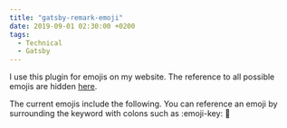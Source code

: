 ```yaml
---
title: "gatsby-remark-emoji"
date: 2019-09-01 02:30:00 +0200
tags:
  - Technical
  - Gatsby
---
```


I use this plugin for emojis on my website. The reference to all possible emojis are hidden
[here](https://raw.githubusercontent.com/omnidan/node-emoji/master/lib/emoji.json).

The current emojis include the following. You can reference an emoji by surrounding
the keyword with colons such as :emoji-key:
:100:
